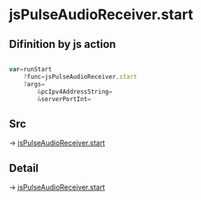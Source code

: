 # jsPulseAudioReceiver.start

## Difinition by js action

```js.js

var=runStart
	?func=jsPulseAudioReceiver.start
	?args=
		&pcIpv4AddressString=
		&serverPortInt=
```

## Src

-> [jsPulseAudioReceiver.start](https://github.com/puutaro/CommandClick/blob/master/app/src/main/java/com/puutaro/commandclick/fragment_lib/terminal_fragment/js_interface/JsPulseAudioReceiver.kt#L21)

## Detail

-> [jsPulseAudioReceiver.start](https://github.com/puutaro/CommandClick/blob/master/md/developer/js_interface/details/JsPulseAudioReceiver/start.md)
